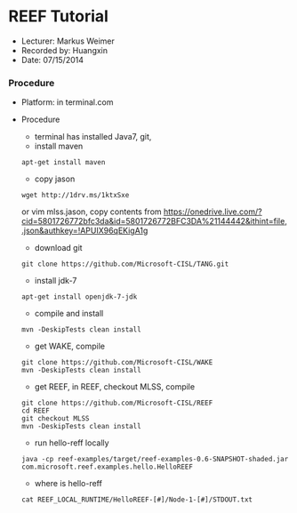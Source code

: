 REEF Tutorial
=============

* Lecturer: Markus Weimer
* Recorded by: Huangxin
* Date: 07/15/2014

### Procedure
- Platform: in terminal.com
- Procedure
	- terminal has installed  Java7, git,
	- install maven
	```
	apt-get install maven
	```
		
	- copy jason
	```
	wget http://1drv.ms/1ktxSxe
	```
	or vim mlss.jason, copy contents from https://onedrive.live.com/?cid=5801726772bfc3da&id=5801726772BFC3DA%21144442&ithint=file,.json&authkey=!APUIX96qEKigA1g
	
	- download git
	```
	git clone https://github.com/Microsoft-CISL/TANG.git   
	```
	
	- install jdk-7
	```
	apt-get install openjdk-7-jdk   
	```
	
	- compile and install 
	```
	mvn -DeskipTests clean install
	```
	
	
	- get WAKE, compile
	```
	git clone https://github.com/Microsoft-CISL/WAKE 
	mvn -DeskipTests clean install	 
	```
	- get REEF, in REEF, checkout MLSS, compile
	```
	git clone https://github.com/Microsoft-CISL/REEF
	cd REEF
	git checkout MLSS
	mvn -DeskipTests clean install	
	```
	- run hello-reff locally
	```
	java -cp reef-examples/target/reef-examples-0.6-SNAPSHOT-shaded.jar com.microsoft.reef.examples.hello.HelloREEF
	```
	- where is hello-reff
	```
	cat REEF_LOCAL_RUNTIME/HelloREEF-[#]/Node-1-[#]/STDOUT.txt
	```
	